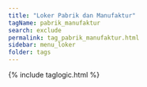 ```yaml
---
title: "Loker Pabrik dan Manufaktur"
tagName: pabrik_manufaktur
search: exclude
permalink: tag_pabrik_manufaktur.html
sidebar: menu_loker
folder: tags
---
```

{% include taglogic.html %}